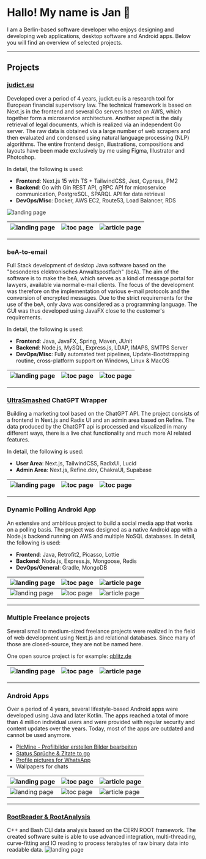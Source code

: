 Hallo! My name is Jan 👋
===========================================================================================================================

I am a Berlin-based software developer who enjoys designing and developing web applications, desktop software and
Android apps.
Below you will find an overview of selected projects.

------------

## Projects

### <a href="judict.eu">judict.eu</a>

Developed over a period of 4 years, judict.eu is a research tool for European financial supervisory law. The technical
framework is based on Next.js in the frontend and several Go servers hosted on AWS, which together form a
microservice architecture.
Another aspect is the daily retrieval of legal documents, which is realized via an independent Go server. The raw data
is obtained via a large number of web scrapers and then evaluated and condensed using natural language processing (NLP)
algorithms.
The entire frontend design, illustrations, compositions and layouts have been made exclusively by me using Figma,
Illustrator and Photoshop.

In detail, the following is used:

* <b>Frontend</b>: Next.js 15 with TS + TailwindCSS, Jest, Cypress, PM2
* <b>Backend</b>: Go with Gin REST API, gRPC API for microservice communication, PostgreSQL, SPARQL API for data
  retrieval
* <b>DevOps/Misc</b>: Docker, AWS EC2, Route53, Load Balancer, RDS

<img alt="landing page" src="/assets/judict1.png">

| <img alt="landing page" src="/assets/judict4.png"> | <img alt="toc page" src="/assets/judict2.png"> | <img alt="article page" src="/assets/judict3.png"> |
|----------------------------------------------------|------------------------------------------------|----------------------------------------------------|

------

### beA-to-email

Full Stack development of desktop Java software based on the "besonderes elektronisches Anwaltspostfach" (beA). The aim
of the software is to make the beA, which serves as a kind of message portal for lawyers, available via normal e-mail
clients. The focus of the development was therefore on the implementation of various e-mail protocols and the conversion
of encrypted messages.
Due to the strict requirements for the use of the beA, only Java was considered as a programming language. The GUI was
thus developed using JavaFX close to the customer's requirements.

In detail, the following is used:

* <b>Frontend</b>: Java, JavaFX, Spring, Maven, JUnit
* <b>Backend</b>:  Node.js, MySQL, Express.js, LDAP, IMAPS, SMTPS Server
* <b>DevOps/Misc</b>: Fully automated test pipelines, Update-Bootstrapping routine, cross-platform support on Windows,
  Linux & MacOS

| <img alt="landing page" src="/assets/beA1.png"> | <img alt="toc page" src="/assets/beA2.png"> | <img alt="toc page" src="/assets/beA3.png"> |
|-------------------------------------------------|---------------------------------------------|---------------------------------------------|

----

### <a href="https://ultrasmashed.com/">UltraSmashed</a> ChatGPT Wrapper

Building a marketing tool based on the ChatGPT API. The project consists of a frontend in Next.js and Radix UI and an
admin area based on Refine. The data produced by the ChatGPT api is processed and visualized in many different ways,
there is a live chat functionality and much more AI related features.

In detail, the following is used:

* <b>User Area</b>: Next.js, TailwindCSS, RadixUI, Lucid
* <b>Admin Area</b>: Next.js, Refine.dev, ChakraUI, Supabase

| <img alt="landing page" src="/assets/ai3.png"> | <img alt="toc page" src="/assets/ai1.png"> | <img alt="toc page" src="/assets/ai2.png"> |
|------------------------------------------------|--------------------------------------------|--------------------------------------------|

----

### Dynamic Polling Android App

An extensive and ambitious project to build a social media app that works on a polling basis. The project was designed
as a
native Android app with a Node.js backend running on AWS and multiple NoSQL databases.
In detail, the following is used:

* <b>Frontend</b>: Java, Retrofit2, Picasso, Lottie
* <b>Backend</b>: Node.js, Express.js, Mongoose, Redis
* <b>DevOps/General</b>: Gradle, MongoDB

| <img alt="landing page" src="/assets/dpa1.png"> | <img alt="toc page" src="/assets/dpa2.png"> | <img alt="article page" src="/assets/dpa3.png"> |
|-------------------------------------------------|---------------------------------------------|-------------------------------------------------|
| <img alt="landing page" src="/assets/dpa4.png"> | <img alt="toc page" src="/assets/dpa5.png"> | <img alt="article page" src="/assets/dpa6.png"> |

----

### Multiple Freelance projects

Several small to medium-sized freelance projects were realized in the field of web development using Next.js and
relational databases. Since many of those are closed-source, they are not be named here.

One open source project is for example: <a href="qblitz.de">qblitz.de</a>

| <img alt="landing page" src="/assets/qblitz1.png"> | <img alt="toc page" src="/assets/qblitz2.png"> | <img alt="article page" src="/assets/qblitz3.png"> |
|----------------------------------------------------|------------------------------------------------|----------------------------------------------------|

------

### Android Apps

Over a period of 4 years, several lifestyle-based Android apps were developed using Java and later Kotlin. The apps
reached a total of more than 4 million individual users and were provided with regular security and content updates over
the years. Today, most of the apps are outdated and cannot be used anymore.

* <a href="https://play.google.com/store/apps/details?id=com.desireapps.profilbilder_erstellen_bearbeiten_dp">PicMine -
  Profilbilder erstellen Bilder bearbeiten</a>
* <a href="https://play.google.com/store/apps/details?id=com.desireapps.statussprueche">Status Sprüche & Zitate to
  go</a>
* <a href="https://play.google.com/store/apps/details?id=wap.desireapps.com.whatsappprofilbilder">Profile pictures for
  WhatsApp</a>
* Wallpapers for chats

| <img alt="landing page" src="/assets/picmine1.png"> | <img alt="toc page" src="/assets/picmine2.png"> | <img alt="article page" src="/assets/picmine3.png"> |
|-----------------------------------------------------|-------------------------------------------------|-----------------------------------------------------|
| <img alt="landing page" src="/assets/wss1.png">     | <img alt="toc page" src="/assets/core1.png">    | <img alt="article page" src="/assets/swag1.png">    |

------

### <a href="https://github.com/Uni2K/RootReader">RootReader & RootAnalysis</a>

C++ and Bash CLI data analysis based on the CERN ROOT framework. The created software suite is able to use advanced
integration, multi-threading, curve-fitting and IO reading to process terabytes of raw binary data into readable data.
<img alt="landing page" src="/assets/root1.png">

           